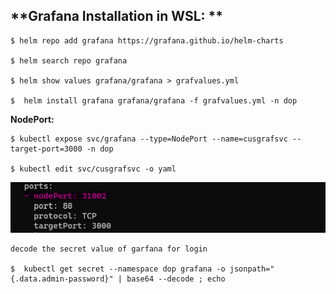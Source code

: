 ## **Grafana Installation in WSL: **

    $ helm repo add grafana https://grafana.github.io/helm-charts

    $ helm search repo grafana

    $ helm show values grafana/grafana > grafvalues.yml

    $  helm install grafana grafana/grafana -f grafvalues.yml -n dop

**NodePort:** 


    $ kubectl expose svc/grafana --type=NodePort --name=cusgrafsvc --target-port=3000 -n dop

    $ kubectl edit svc/cusgrafsvc -o yaml

![image1](grafana/garf1.png)

    decode the secret value of garfana for login

    $  kubectl get secret --namespace dop grafana -o jsonpath="{.data.admin-password}" | base64 --decode ; echo